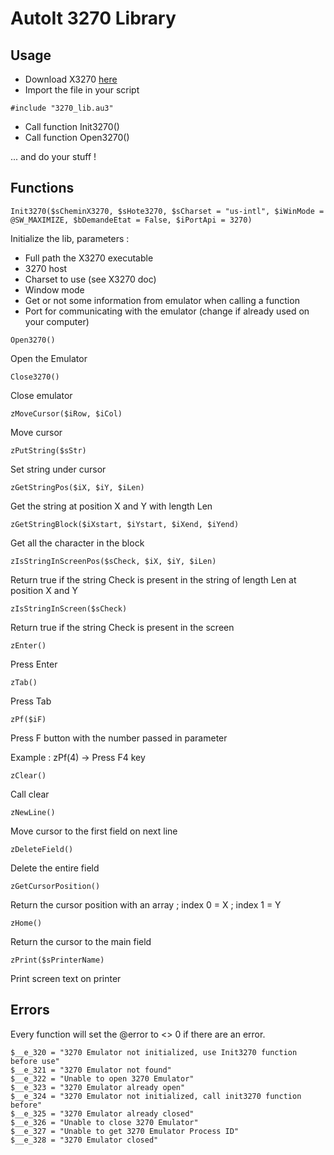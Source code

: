 # AutoIt 3270 Library

## Usage 

* Download X3270 [here](http://x3270.bgp.nu/)
* Import the file in your script

```` autoit
#include "3270_lib.au3"
````

* Call function Init3270()
* Call function Open3270()

... and do your stuff !


## Functions

```` autoit
Init3270($sCheminX3270, $sHote3270, $sCharset = "us-intl", $iWinMode = @SW_MAXIMIZE, $bDemandeEtat = False, $iPortApi = 3270)
````

Initialize the lib, parameters :

* Full path the X3270 executable
* 3270 host
* Charset to use (see X3270 doc)
* Window mode
* Get or not some information from emulator when calling a function
* Port for communicating with the emulator (change if already used on your computer)

```` autoit
Open3270()
````

Open the Emulator

```` autoit
Close3270()
````

Close emulator

```` autoit
zMoveCursor($iRow, $iCol)
````

Move cursor

```` autoit
zPutString($sStr)
````

Set string under cursor

```` autoit
zGetStringPos($iX, $iY, $iLen)
````

Get the string at position X and Y with length Len

```` autoit
zGetStringBlock($iXstart, $iYstart, $iXend, $iYend)
````

Get all the character in the block

```` autoit
zIsStringInScreenPos($sCheck, $iX, $iY, $iLen)
````

Return true if the string Check is present in the string of length Len at position X and Y

```` autoit
zIsStringInScreen($sCheck)
````

Return true if the string Check is present in the screen

```` autoit
zEnter()
````

Press Enter

```` autoit
zTab()
````

Press Tab

```` autoit
zPf($iF)
````

Press F button with the number passed in parameter

Example : zPf(4) -> Press F4 key

```` autoit
zClear()
````

Call clear

```` autoit
zNewLine()
````

Move cursor to the first field on next line

```` autoit
zDeleteField()
````

Delete the entire field

```` autoit
zGetCursorPosition()
````

Return the cursor position with an array ; index 0 = X ; index 1 = Y

```` autoit
zHome()
````

Return the cursor to the main field

```` autoit
zPrint($sPrinterName)
````

Print screen text on printer

## Errors

Every function will set the @error to <> 0 if there are an error.

```` autoit
$__e_320 = "3270 Emulator not initialized, use Init3270 function before use"
$__e_321 = "3270 Emulator not found"
$__e_322 = "Unable to open 3270 Emulator"
$__e_323 = "3270 Emulator already open"
$__e_324 = "3270 Emulator not initialized, call init3270 function before"
$__e_325 = "3270 Emulator already closed"
$__e_326 = "Unable to close 3270 Emulator"
$__e_327 = "Unable to get 3270 Emulator Process ID"
$__e_328 = "3270 Emulator closed"
````